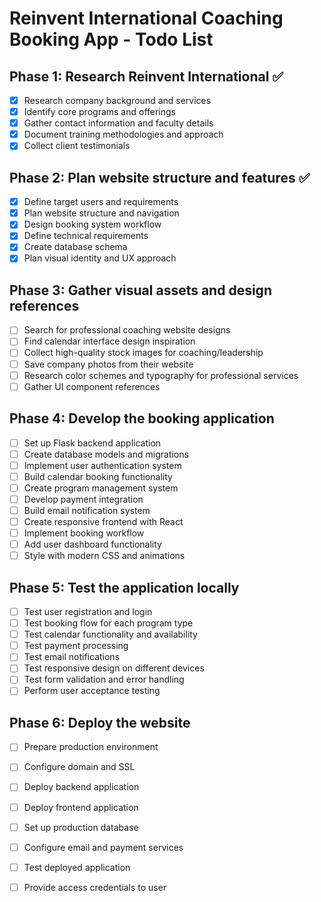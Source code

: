 # Reinvent International Coaching Booking App - Todo List

## Phase 1: Research Reinvent International ✅
- [x] Research company background and services
- [x] Identify core programs and offerings
- [x] Gather contact information and faculty details
- [x] Document training methodologies and approach
- [x] Collect client testimonials

## Phase 2: Plan website structure and features ✅
- [x] Define target users and requirements
- [x] Plan website structure and navigation
- [x] Design booking system workflow
- [x] Define technical requirements
- [x] Create database schema
- [x] Plan visual identity and UX approach

## Phase 3: Gather visual assets and design references
- [ ] Search for professional coaching website designs
- [ ] Find calendar interface design inspiration
- [ ] Collect high-quality stock images for coaching/leadership
- [ ] Save company photos from their website
- [ ] Research color schemes and typography for professional services
- [ ] Gather UI component references

## Phase 4: Develop the booking application
- [ ] Set up Flask backend application
- [ ] Create database models and migrations
- [ ] Implement user authentication system
- [ ] Build calendar booking functionality
- [ ] Create program management system
- [ ] Develop payment integration
- [ ] Build email notification system
- [ ] Create responsive frontend with React
- [ ] Implement booking workflow
- [ ] Add user dashboard functionality
- [ ] Style with modern CSS and animations

## Phase 5: Test the application locally
- [ ] Test user registration and login
- [ ] Test booking flow for each program type
- [ ] Test calendar functionality and availability
- [ ] Test payment processing
- [ ] Test email notifications
- [ ] Test responsive design on different devices
- [ ] Test form validation and error handling
- [ ] Perform user acceptance testing

## Phase 6: Deploy the website
- [ ] Prepare production environment
- [ ] Configure domain and SSL
- [ ] Deploy backend application
- [ ] Deploy frontend application
- [ ] Set up production database
- [ ] Configure email and payment services
- [ ] Test deployed application
- [ ] Provide access credentials to user

